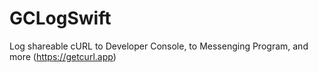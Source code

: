 # GCLogSwift
Log shareable cURL to Developer Console, to Messenging Program, and more (https://getcurl.app)
